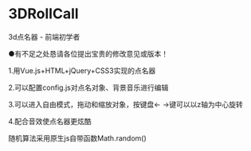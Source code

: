# 3DRollCall
3d点名器 - 前端初学者

●有不足之处恳请各位提出宝贵的修改意见或版本！



1.用Vue.js+HTML+jQuery+CSS3实现的点名器

2.可以配置config.js对点名对象、背景音乐进行编辑

3.可以进入自由模式，拖动和缩放对象，按键盘← →键可以以z轴为中心旋转

4.配合音效使点名器更炫酷

随机算法采用原生js自带函数Math.random()

